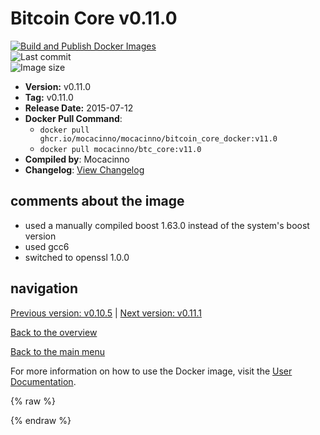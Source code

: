 # Bitcoin Core v0.11.0

[![Build and Publish Docker Images](https://github.com/mocacinno/bitcoin_core_docker/actions/workflows/build-and-publish.yml/badge.svg?branch=v11.0)](https://github.com/mocacinno/bitcoin_core_docker/actions/workflows/build-and-publish.yml)  
![Last commit](https://badgen.net/github/last-commit/mocacinno/bitcoin_core_docker/v11.0)  
![Image size](https://badgen.net/docker/size/mocacinno/btc_core/v11.0?color=green)  

- **Version:** v0.11.0
- **Tag:** v0.11.0
- **Release Date:** 2015-07-12
- **Docker Pull Command**:
  - `docker pull ghcr.io/mocacinno/mocacinno/bitcoin_core_docker:v11.0`
  - `docker pull mocacinno/btc_core:v11.0`
- **Compiled by**: Mocacinno
- **Changelog**: [View Changelog](https://github.com/bitcoin/bitcoin/blob/v0.11.0/doc/release-notes.md)

## comments about the image

- used a manually compiled boost 1.63.0 instead of the system's boost version
- used gcc6
- switched to openssl 1.0.0

## navigation

[Previous version: v0.10.5](./v10.5.md) | [Next version: v0.11.1](./v11.1.md)

[Back to the overview](./Readme.md)

[Back to the main menu](../Readme.md)

For more information on how to use the Docker image, visit the [User Documentation](../userdocs/Readme.md).

<!-- Google tag (gtag.js) -->
{% raw %}
<script async src="https://www.googletagmanager.com/gtag/js?id=G-BPC6NC6FF9"></script>
<script>
  window.dataLayer = window.dataLayer || [];
  function gtag(){dataLayer.push(arguments);}
  gtag('js', new Date());
  gtag('config', 'G-BPC6NC6FF9');
</script>
{% endraw %}

